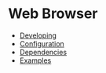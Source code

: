# Web Browser
* [Developing](developing.md)
* [Configuration](configuration.md)
* [Dependencies](dependencies.md)
* [Examples](examples.md)
